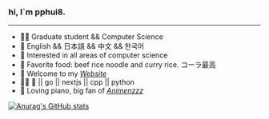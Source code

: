 ### hi, I\`m pphui8.

---

-   👨‍🎓 Graduate student && Computer Science
-   💬 English && 日本語 && 中文 && 한국어
-   🧐 Interested in all areas of computer science
-   🍚 Favorite food: beef rice noodle and curry rice. コーラ最高
-   🎏 Welcome to my *[Website](https://pphui8.com)*
-   👨‍💻 🦀 || go || nextjs || cpp || python
-   🎹 Loving piano, big fan of *[Animenzzz](https://www.youtube.com/c/Animenzzz)*  

[![Anurag's GitHub stats](https://github-readme-stats.vercel.app/api?username=pphui8&count_private=true&show_icons=true&border_color=39c5bb)](https://github.com/anuraghazra/github-readme-stats)
